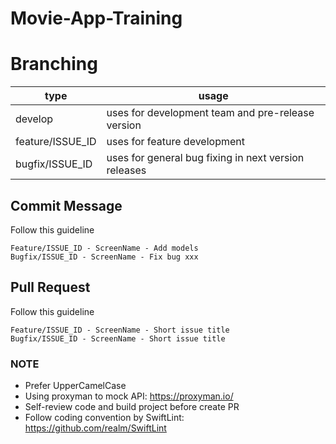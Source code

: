 # Movie-App-Training

# Branching
|type|usage|
|--|--|
|develop|uses for development team and pre-release version|
|feature/ISSUE_ID|uses for feature development|
|bugfix/ISSUE_ID|uses for general bug fixing in next version releases|

## Commit Message
Follow this guideline

```
Feature/ISSUE_ID - ScreenName - Add models
Bugfix/ISSUE_ID - ScreenName - Fix bug xxx
```

## Pull Request
Follow this guideline

```
Feature/ISSUE_ID - ScreenName - Short issue title
Bugfix/ISSUE_ID - ScreenName - Short issue title
```

### NOTE
- Prefer UpperCamelCase
- Using proxyman to mock API: https://proxyman.io/
- Self-review code and build project before create PR
- Follow coding convention by SwiftLint: https://github.com/realm/SwiftLint 
